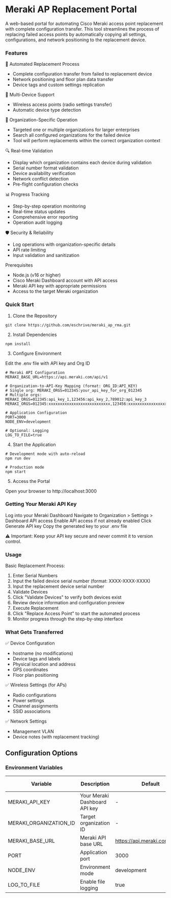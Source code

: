 # Meraki AP Replacement Portal

A web-based portal for automating Cisco Meraki access point replacement with complete configuration transfer. This tool streamlines the process of replacing failed access points by automatically copying all settings, configurations, and network positioning to the replacement device.


### Features

🔧 Automated Replacement Process


- Complete configuration transfer from failed to replacement device
- Network positioning and floor plan data transfer
- Device tags and custom settings replication

📡 Multi-Device Support


- Wireless access points (radio settings transfer)
- Automatic device type detection

🎯 Organization-Specific Operation


- Targeted one or multiple organizations for larger enterprises
- Search all configured organizations for the failed device
- Tool will perform replacements within the correct organization context

🔍 Real-time Validation


- Display which organization contains each device during validation
- Serial number format validation
- Device availability verification
- Network conflict detection
- Pre-flight configuration checks

📊 Progress Tracking


- Step-by-step operation monitoring
- Real-time status updates
- Comprehensive error reporting
- Operation audit logging

🛡️ Security & Reliability


- Log operations with organization-specific details
- API rate limiting
- Input validation and sanitization

Prerequisites

- Node.js (v16 or higher)
- Cisco Meraki Dashboard account with API access
- Meraki API key with appropriate permissions
- Access to the target Meraki organization

### Quick Start

1. Clone the Repository

```
git clone https://github.com/eschrive/meraki_ap_rma.git
```
2. Install Dependencies

```
npm install 
```

3. Configure Environment

Edit the .env file with API key and Org ID

```
# Meraki API Configuration
MERAKI_BASE_URL=https://api.meraki.com/api/v1

# Organization-to-API-Key Mapping (format: ORG_ID:API_KEY)
# Single org: MERAKI_ORGS=012345:your_api_key_for_org_012345
# Multiple orgs: MERAKI_ORGS=012345:api_key_1,123456:api_key_2,789012:api_key_3
MERAKI_ORGS=012345:xxxxxxxxxxxxxxxxxxxxxxxxxxx,123456:xxxxxxxxxxxxxxxxxxxxxxxxxxx

# Application Configuration
PORT=3000
NODE_ENV=development

# Optional: Logging
LOG_TO_FILE=true
```

4. Start the Application

```
# Development mode with auto-reload
npm run dev

# Production mode
npm start
```

5. Access the Portal

Open your browser to http://localhost:3000


### Getting Your Meraki API Key

Log into your Meraki Dashboard
Navigate to Organization > Settings > Dashboard API access
Enable API access if not already enabled
Click Generate API key
Copy the generated key to your .env file

⚠️ Important: Keep your API key secure and never commit it to version control.


### Usage

Basic Replacement Process: 

1. Enter Serial Numbers
2. Input the failed device serial number (format: XXXX-XXXX-XXXX)
3. Input the replacement device serial number
4. Validate Devices
5. Click "Validate Devices" to verify both devices exist
6. Review device information and configuration preview
7. Execute Replacement
8. Click "Replace Access Point" to start the automated process
9. Monitor progress through the step-by-step interface

### What Gets Transferred

✅ Device Configuration


- hostname (no modifications)
- Device tags and labels
- Physical location and address
- GPS coordinates
- Floor plan positioning

✅ Wireless Settings (for APs)


- Radio configurations
- Power settings
- Channel assignments
- SSID associations

✅ Network Settings


- Management VLAN
- Device notes (with replacement tracking)


## Configuration Options

### Environment Variables

| Variable	| Description	| Default	| Modification Required |
----------- | ----------- | ------- | -------- |
| MERAKI_API_KEY	| Your Meraki Dashboard API key |	- |	✅ |
| MERAKI_ORGANIZATION_ID	| Target organization ID	| - |	✅ |
| MERAKI_BASE_URL |	Meraki API base URL |	https://api.meraki.com/api/v1 |	❌ |
| PORT	| Application port |	3000 |	❌ |
| NODE_ENV	| Environment mode |	development |	❌ |
| LOG_TO_FILE |	Enable file logging |	true |	❌ |